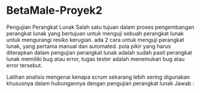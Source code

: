 # BetaMale-Proyek2
Pengujian Perangkat Lunak
Salah satu tujuan dalam proses pengembangan perangkat lunak yang bertujuan untuk menguji sebuah perangkat lunak untuk mengurangi resiko kerugian. ada 2 cara untuk menguji perangkat lunak, yang pertama manual dan automated. pola pikir yang harus diterapkan dalam pengujian perangkat lunak adalah sudah pasti perangkat lunak memiliki bug atau error, tugas tester adalah menemukan bug atau error tersebut.

Latihan
analisis mengenai kenapa scrum sekarang lebih sering 
digunakan khususnya dalam hubungannya dengan pengujian perangkat lunak
Jawab :